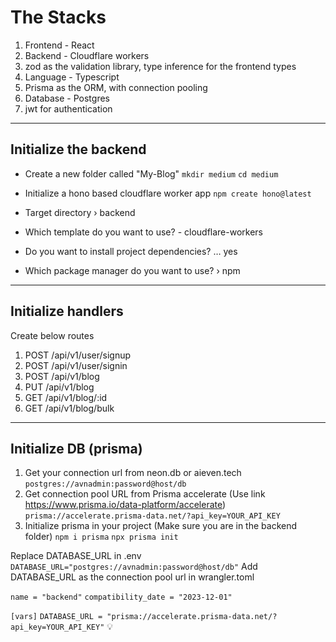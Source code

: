 # The Stacks
1. Frontend - React
2. Backend - Cloudflare workers
3. zod as the validation library, type inference for the frontend types
4. Language - Typescript
5. Prisma as the ORM, with connection pooling
6. Database - Postgres
7. jwt for authentication
----------------------------------------------------------------------------------
## Initialize the backend
* Create a new folder called "My-Blog"
`mkdir medium`
`cd medium`

* Initialize a hono based cloudflare worker app 
`npm create hono@latest`

* Target directory › backend
* Which template do you want to use? - cloudflare-workers
* Do you want to install project dependencies? … yes
* Which package manager do you want to use? › npm
----------------------------------------------------------------------------------
## Initialize handlers
Create below routes
1. POST /api/v1/user/signup
2. POST /api/v1/user/signin
3. POST /api/v1/blog
4. PUT /api/v1/blog
5. GET /api/v1/blog/:id
6. GET /api/v1/blog/bulk
----------------------------------------------------------------------------------
## Initialize DB (prisma)
1. Get your connection url from neon.db or aieven.tech
  `postgres://avnadmin:password@host/db`
2. Get connection pool URL from Prisma accelerate (Use link https://www.prisma.io/data-platform/accelerate)
  `prisma://accelerate.prisma-data.net/?api_key=YOUR_API_KEY`
3. Initialize prisma in your project (Make sure you are in the backend folder)
  `npm i prisma`
  `npx prisma init`

  Replace DATABASE_URL in .env
  `DATABASE_URL="postgres://avnadmin:password@host/db"`
  Add DATABASE_URL as the connection pool url in wrangler.toml
  
  `name = "backend"`
  `compatibility_date = "2023-12-01"`
  
  `[vars]`
  `DATABASE_URL = "prisma://accelerate.prisma-data.net/?api_key=YOUR_API_KEY"`
💡
